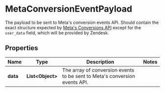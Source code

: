 

# MetaConversionEventPayload

The payload to be sent to Meta's conversion events API. Should contain the exact structure expected by [Meta's Conversions API](https://developers.facebook.com/docs/marketing-api/conversions-api/parameters/server-event) except for the `user_data` field, which will be provided by Zendesk.
## Properties

Name | Type | Description | Notes
------------ | ------------- | ------------- | -------------
**data** | **List&lt;Object&gt;** | The array of conversion events to be sent to Meta&#39;s conversion events API. | 



